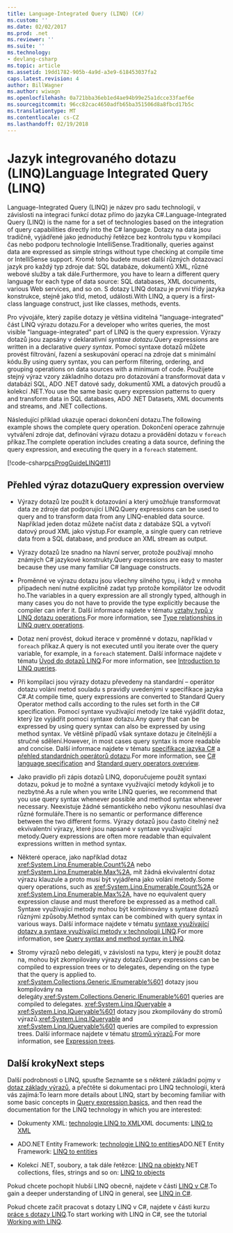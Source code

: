 ```yaml
---
title: Language-Integrated Query (LINQ) (C#)
ms.custom: ''
ms.date: 02/02/2017
ms.prod: .net
ms.reviewer: ''
ms.suite: ''
ms.technology:
- devlang-csharp
ms.topic: article
ms.assetid: 19dd1782-905b-4a9d-a3e9-618453037fa2
caps.latest.revision: 4
author: BillWagner
ms.author: wiwagn
ms.openlocfilehash: 0a721bba36eb1ed4ae94b99e25a1dcce33faef6e
ms.sourcegitcommit: 96cc82cac4650adfb65ba351506d8a8fbcd17b5c
ms.translationtype: MT
ms.contentlocale: cs-CZ
ms.lasthandoff: 02/19/2018
---
```

# <a name="language-integrated-query-linq"></a><span data-ttu-id="0a48d-102">Jazyk integrovaného dotazu (LINQ)</span><span class="sxs-lookup"><span data-stu-id="0a48d-102">Language Integrated Query (LINQ)</span></span>

<span data-ttu-id="0a48d-103">Language-Integrated Query (LINQ) je název pro sadu technologií, v závislosti na integraci funkcí dotaz přímo do jazyka C#.</span><span class="sxs-lookup"><span data-stu-id="0a48d-103">Language-Integrated Query (LINQ) is the name for a set of technologies based on the integration of query capabilities directly into the C# language.</span></span> <span data-ttu-id="0a48d-104">Dotazy na data jsou tradičně, vyjádřené jako jednoduchý řetězce bez kontrolu typu v kompilaci čas nebo podporu technologie IntelliSense.</span><span class="sxs-lookup"><span data-stu-id="0a48d-104">Traditionally, queries against data are expressed as simple strings without type checking at compile time or IntelliSense support.</span></span> <span data-ttu-id="0a48d-105">Kromě toho budete muset další různých dotazovací jazyk pro každý typ zdroje dat: SQL databáze, dokumentů XML, různé webové služby a tak dále.</span><span class="sxs-lookup"><span data-stu-id="0a48d-105">Furthermore, you have to learn a different query language for each type of data source: SQL databases, XML documents, various Web services, and so on.</span></span> <span data-ttu-id="0a48d-106">S dotazy LINQ dotazu je první třídy jazyka konstrukce, stejně jako tříd, metod, události.</span><span class="sxs-lookup"><span data-stu-id="0a48d-106">With LINQ, a query is a first-class language construct, just like classes, methods, events.</span></span>

<span data-ttu-id="0a48d-107">Pro vývojáře, který zapíše dotazy je většina viditelná "language-integrated" část LINQ výrazu dotazu.</span><span class="sxs-lookup"><span data-stu-id="0a48d-107">For a developer who writes queries, the most visible "language-integrated" part of LINQ is the query expression.</span></span> <span data-ttu-id="0a48d-108">Výrazy dotazů jsou zapsány v deklarativní *syntaxe dotazu*.</span><span class="sxs-lookup"><span data-stu-id="0a48d-108">Query expressions are written in a declarative *query syntax*.</span></span> <span data-ttu-id="0a48d-109">Pomocí syntaxe dotazů můžete provést filtrování, řazení a seskupování operací na zdroje dat s minimální kódu.</span><span class="sxs-lookup"><span data-stu-id="0a48d-109">By using query syntax, you can perform filtering, ordering, and grouping operations on data sources with a minimum of code.</span></span> <span data-ttu-id="0a48d-110">Použijete stejný výraz vzory základního dotazu pro dotazování a transformovat data v databází SQL, ADO .NET datové sady, dokumentů XML a datových proudů a kolekcí .NET.</span><span class="sxs-lookup"><span data-stu-id="0a48d-110">You use the same basic query expression patterns to query and transform data in SQL databases, ADO .NET Datasets, XML documents and streams, and .NET collections.</span></span>

<span data-ttu-id="0a48d-111">Následující příklad ukazuje operaci dokončení dotazu.</span><span class="sxs-lookup"><span data-stu-id="0a48d-111">The following example shows the complete query operation.</span></span> <span data-ttu-id="0a48d-112">Dokončení operace zahrnuje vytváření zdroje dat, definování výrazu dotazu a provádění dotazu v `foreach` příkaz.</span><span class="sxs-lookup"><span data-stu-id="0a48d-112">The complete operation includes creating a data source, defining the query expression, and executing the query in a `foreach` statement.</span></span>

[!code-csharp[csProgGuideLINQ#11](../../../../../samples/snippets/csharp/concepts/linq/index_1.cs)]

## <a name="query-expression-overview"></a><span data-ttu-id="0a48d-113">Přehled výraz dotazu</span><span class="sxs-lookup"><span data-stu-id="0a48d-113">Query expression overview</span></span>

-   <span data-ttu-id="0a48d-114">Výrazy dotazů lze použít k dotazování a který umožňuje transformovat data ze zdroje dat podporující LINQ.</span><span class="sxs-lookup"><span data-stu-id="0a48d-114">Query expressions can be used to query and to transform data from any LINQ-enabled data source.</span></span> <span data-ttu-id="0a48d-115">Například jeden dotaz můžete načíst data z databáze SQL a vytvoří datový proud XML jako výstup.</span><span class="sxs-lookup"><span data-stu-id="0a48d-115">For example, a single query can retrieve data from a SQL database, and produce an XML stream as output.</span></span>  
  
-   <span data-ttu-id="0a48d-116">Výrazy dotazů lze snadno na hlavní server, protože používají mnoho známých C# jazykové konstrukty.</span><span class="sxs-lookup"><span data-stu-id="0a48d-116">Query expressions are easy to master because they use many familiar C# language constructs.</span></span>  
  
-   <span data-ttu-id="0a48d-117">Proměnné ve výrazu dotazu jsou všechny silného typu, i když v mnoha případech není nutné explicitně zadat typ protože kompilátor lze odvodit ho.</span><span class="sxs-lookup"><span data-stu-id="0a48d-117">The variables in a query expression are all strongly typed, although in many cases you do not have to provide the type explicitly because the compiler can infer it.</span></span> <span data-ttu-id="0a48d-118">Další informace najdete v tématu [vztahy typů v LINQ dotazu operations](type-relationships-in-linq-query-operations.md).</span><span class="sxs-lookup"><span data-stu-id="0a48d-118">For more information, see [Type relationships in LINQ query operations](type-relationships-in-linq-query-operations.md).</span></span>  
  
-   <span data-ttu-id="0a48d-119">Dotaz není provést, dokud iterace v proměnné v dotazu, například v `foreach` příkaz.</span><span class="sxs-lookup"><span data-stu-id="0a48d-119">A query is not executed until you iterate over the query variable, for example, in a `foreach` statement.</span></span> <span data-ttu-id="0a48d-120">Další informace najdete v tématu [Úvod do dotazů LINQ](introduction-to-linq-queries.md).</span><span class="sxs-lookup"><span data-stu-id="0a48d-120">For more information, see [Introduction to LINQ queries](introduction-to-linq-queries.md).</span></span>  
  
-   <span data-ttu-id="0a48d-121">Při kompilaci jsou výrazy dotazu převedeny na standardní – operátor dotazu volání metod souladu s pravidly uvedenými v specifikace jazyka C#.</span><span class="sxs-lookup"><span data-stu-id="0a48d-121">At compile time, query expressions are converted to Standard Query Operator method calls according to the rules set forth in the C# specification.</span></span> <span data-ttu-id="0a48d-122">Pomocí syntaxe využívající metody lze také vyjádřit dotaz, který lze vyjádřit pomocí syntaxe dotazu.</span><span class="sxs-lookup"><span data-stu-id="0a48d-122">Any query that can be expressed by using query syntax can also be expressed by using method syntax.</span></span> <span data-ttu-id="0a48d-123">Ve většině případů však syntaxe dotazu je čitelnější a stručné sdělení.</span><span class="sxs-lookup"><span data-stu-id="0a48d-123">However, in most cases query syntax is more readable and concise.</span></span> <span data-ttu-id="0a48d-124">Další informace najdete v tématu [specifikace jazyka C#](../../../language-reference/language-specification/index.md) a [přehled standardních operátorů dotazu](standard-query-operators-overview.md).</span><span class="sxs-lookup"><span data-stu-id="0a48d-124">For more information, see [C# language specification](../../../language-reference/language-specification/index.md) and [Standard query operators overview](standard-query-operators-overview.md).</span></span>  
  
-   <span data-ttu-id="0a48d-125">Jako pravidlo při zápis dotazů LINQ, doporučujeme použít syntaxi dotazu, pokud je to možné a syntaxe využívající metody kdykoli je to nezbytné.</span><span class="sxs-lookup"><span data-stu-id="0a48d-125">As a rule when you write LINQ queries, we recommend that you use query syntax whenever possible and method syntax whenever necessary.</span></span> <span data-ttu-id="0a48d-126">Neexistuje žádné sémantického nebo výkonu nesouhlasí dva různé formuláře.</span><span class="sxs-lookup"><span data-stu-id="0a48d-126">There is no semantic or performance difference between the two different forms.</span></span> <span data-ttu-id="0a48d-127">Výrazy dotazů jsou často čitelný než ekvivalentní výrazy, které jsou napsané v syntaxe využívající metody.</span><span class="sxs-lookup"><span data-stu-id="0a48d-127">Query expressions are often more readable than equivalent expressions written in method syntax.</span></span>  
  
-   <span data-ttu-id="0a48d-128">Některé operace, jako například dotaz <xref:System.Linq.Enumerable.Count%2A> nebo <xref:System.Linq.Enumerable.Max%2A>, mít žádná ekvivalentní dotaz výrazu klauzule a proto musí být vyjádřena jako volání metody.</span><span class="sxs-lookup"><span data-stu-id="0a48d-128">Some query operations, such as <xref:System.Linq.Enumerable.Count%2A> or <xref:System.Linq.Enumerable.Max%2A>, have no equivalent query expression clause and must therefore be expressed as a method call.</span></span> <span data-ttu-id="0a48d-129">Syntaxe využívající metody mohou být kombinovány s syntaxe dotazů různými způsoby.</span><span class="sxs-lookup"><span data-stu-id="0a48d-129">Method syntax can be combined with query syntax in various ways.</span></span> <span data-ttu-id="0a48d-130">Další informace najdete v tématu [syntaxe využívající dotazy a syntaxe využívající metody v technologii LINQ](query-syntax-and-method-syntax-in-linq.md).</span><span class="sxs-lookup"><span data-stu-id="0a48d-130">For more information, see [Query syntax and method syntax in LINQ](query-syntax-and-method-syntax-in-linq.md).</span></span>  
  
-   <span data-ttu-id="0a48d-131">Stromy výrazů nebo delegáti, v závislosti na typu, který je použit dotaz na, mohou být zkompilovány výrazy dotazů.</span><span class="sxs-lookup"><span data-stu-id="0a48d-131">Query expressions can be compiled to expression trees or to delegates, depending on the type that the query is applied to.</span></span> <span data-ttu-id="0a48d-132"><xref:System.Collections.Generic.IEnumerable%601> dotazy jsou kompilovány na delegáty.</span><span class="sxs-lookup"><span data-stu-id="0a48d-132"><xref:System.Collections.Generic.IEnumerable%601> queries are compiled to delegates.</span></span> <span data-ttu-id="0a48d-133"><xref:System.Linq.IQueryable> a <xref:System.Linq.IQueryable%601> dotazy jsou zkompilovány do stromů výrazů.</span><span class="sxs-lookup"><span data-stu-id="0a48d-133"><xref:System.Linq.IQueryable> and <xref:System.Linq.IQueryable%601> queries are compiled to expression trees.</span></span> <span data-ttu-id="0a48d-134">Další informace najdete v tématu [stromů výrazů](../../../expression-trees.md).</span><span class="sxs-lookup"><span data-stu-id="0a48d-134">For more information, see [Expression trees](../../../expression-trees.md).</span></span>  

## <a name="next-steps"></a><span data-ttu-id="0a48d-135">Další kroky</span><span class="sxs-lookup"><span data-stu-id="0a48d-135">Next steps</span></span>

<span data-ttu-id="0a48d-136">Další podrobnosti o LINQ, spusťte Seznamte se s některé základní pojmy v [dotaz základy výrazů](../../../linq/query-expression-basics.md), a přečtěte si dokumentaci pro LINQ technologii, která vás zajímá:</span><span class="sxs-lookup"><span data-stu-id="0a48d-136">To learn more details about LINQ, start by becoming familiar with some basic concepts in [Query expression basics](../../../linq/query-expression-basics.md), and then read the documentation for the LINQ technology in which you are interested:</span></span>   
-   <span data-ttu-id="0a48d-137">Dokumenty XML: [technologie LINQ to XML](linq-to-xml.md)</span><span class="sxs-lookup"><span data-stu-id="0a48d-137">XML documents: [LINQ to XML](linq-to-xml.md)</span></span>  
  
-   <span data-ttu-id="0a48d-138">ADO.NET Entity Framework: [technologie LINQ to entities](../../../../framework/data/adonet/ef/language-reference/linq-to-entities.md)</span><span class="sxs-lookup"><span data-stu-id="0a48d-138">ADO.NET Entity Framework: [LINQ to entities](../../../../framework/data/adonet/ef/language-reference/linq-to-entities.md)</span></span>  
  
-   <span data-ttu-id="0a48d-139">Kolekcí .NET, soubory, a tak dále řetězce: [LINQ na objekty](linq-to-objects.md)</span><span class="sxs-lookup"><span data-stu-id="0a48d-139">.NET collections, files, strings and so on: [LINQ to objects](linq-to-objects.md)</span></span>

<span data-ttu-id="0a48d-140">Pokud chcete pochopit hlubší LINQ obecně, najdete v části [LINQ v C#](../../../linq/linq-in-csharp.md).</span><span class="sxs-lookup"><span data-stu-id="0a48d-140">To gain a deeper understanding of LINQ in general, see [LINQ in C#](../../../linq/linq-in-csharp.md).</span></span>

<span data-ttu-id="0a48d-141">Pokud chcete začít pracovat s dotazy LINQ v C#, najdete v části kurzu [práce s dotazy LINQ](../../../tutorials/working-with-linq.md).</span><span class="sxs-lookup"><span data-stu-id="0a48d-141">To start working with LINQ in C#, see the tutorial [Working with LINQ](../../../tutorials/working-with-linq.md).</span></span>



